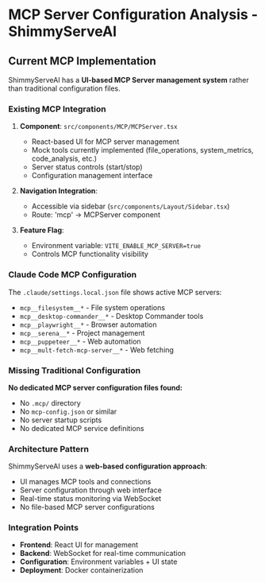 # MCP Server Configuration Analysis - ShimmyServeAI

## Current MCP Implementation
ShimmyServeAI has a **UI-based MCP Server management system** rather than traditional configuration files.

### Existing MCP Integration
1. **Component**: `src/components/MCP/MCPServer.tsx`
   - React-based UI for MCP server management
   - Mock tools currently implemented (file_operations, system_metrics, code_analysis, etc.)
   - Server status controls (start/stop)
   - Configuration management interface

2. **Navigation Integration**: 
   - Accessible via sidebar (`src/components/Layout/Sidebar.tsx`)
   - Route: 'mcp' → MCPServer component

3. **Feature Flag**: 
   - Environment variable: `VITE_ENABLE_MCP_SERVER=true`
   - Controls MCP functionality visibility

### Claude Code MCP Configuration
The `.claude/settings.local.json` file shows active MCP servers:
- `mcp__filesystem__*` - File system operations
- `mcp__desktop-commander__*` - Desktop Commander tools
- `mcp__playwright__*` - Browser automation
- `mcp__serena__*` - Project management
- `mcp__puppeteer__*` - Web automation
- `mcp__mult-fetch-mcp-server__*` - Web fetching

### Missing Traditional Configuration
**No dedicated MCP server configuration files found:**
- No `.mcp/` directory
- No `mcp-config.json` or similar
- No server startup scripts
- No dedicated MCP service definitions

### Architecture Pattern
ShimmyServeAI uses a **web-based configuration approach**:
- UI manages MCP tools and connections
- Server configuration through web interface
- Real-time status monitoring via WebSocket
- No file-based MCP server configurations

### Integration Points
- **Frontend**: React UI for management
- **Backend**: WebSocket for real-time communication  
- **Configuration**: Environment variables + UI state
- **Deployment**: Docker containerization